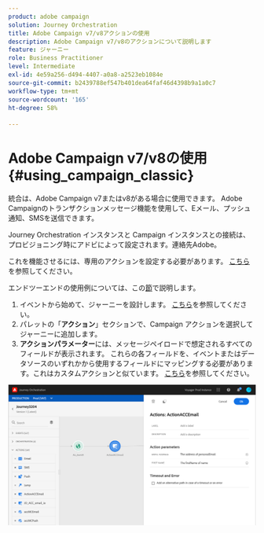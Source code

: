 ```yaml
---
product: adobe campaign
solution: Journey Orchestration
title: Adobe Campaign v7/v8アクションの使用
description: Adobe Campaign v7/v8のアクションについて説明します
feature: ジャーニー
role: Business Practitioner
level: Intermediate
exl-id: 4e59a256-d494-4407-a0a8-a2523eb1084e
source-git-commit: b2439788ef547b401dea64faf46d4398b9a1a0c7
workflow-type: tm+mt
source-wordcount: '165'
ht-degree: 58%

---
```


# Adobe Campaign v7/v8の使用 {#using_campaign_classic}

統合は、Adobe Campaign v7またはv8がある場合に使用できます。 Adobe Campaignのトランザクションメッセージ機能を使用して、Eメール、プッシュ通知、SMSを送信できます。

Journey Orchestration インスタンスと Campaign インスタンスとの接続は、プロビジョニング時にアドビによって設定されます。連絡先Adobe。

これを機能させるには、専用のアクションを設定する必要があります。 [こちら](../action/acc-action.md)を参照してください。

エンドツーエンドの使用例については、この[節](../usecase/campaign-classic-use-case.md)で説明します。

1. イベントから始めて、ジャーニーを設計します。 [こちら](../building-journeys/journey.md)を参照してください。
1. パレットの「**アクション**」セクションで、Campaign アクションを選択してジャーニーに追加します。
1. **アクションパラメーター**&#x200B;には、メッセージペイロードで想定されるすべてのフィールドが表示されます。 これらの各フィールドを、イベントまたはデータソースのいずれかから使用するフィールドにマッピングする必要があります。これはカスタムアクションと似ています。 [こちら](../building-journeys/using-custom-actions.md)を参照してください。

![](../assets/accintegration2.png)
